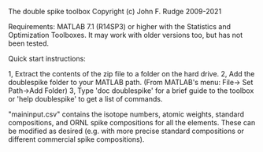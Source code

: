 The double spike toolbox
Copyright (c) John F. Rudge 2009-2021

Requirements: MATLAB 7.1 (R14SP3) or higher with the Statistics and Optimization Toolboxes. It may work with older versions too, but has not been tested.

Quick start instructions:

1, Extract the contents of the zip file to a folder on the hard drive.
2, Add the doublespike folder to your MATLAB path. (From MATLAB's menu: File-> Set Path->Add Folder)
3, Type 'doc doublespike' for a brief guide to the toolbox or 'help doublespike' to get a list of commands.

"maininput.csv" contains the isotope numbers, atomic weights, standard compositions, and ORNL spike compositions for all the elements. These can be modified as desired (e.g. with more precise standard compositions or different commercial spike compositions). 



